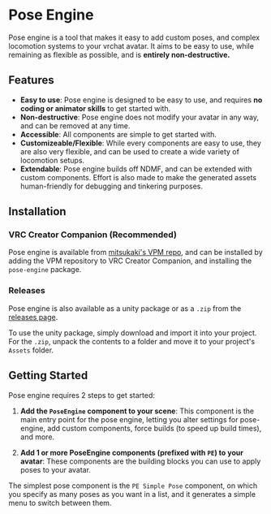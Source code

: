 # Pose Engine
Pose engine is a tool that makes it easy to add custom poses, and complex locomotion systems to your vrchat avatar. It aims to be easy to use, while remaining as flexible as possible, and is **entirely non-destructive.**

## Features
- **Easy to use**: Pose engine is designed to be easy to use, and requires **no coding or animator skills** to get started with.
- **Non-destructive**: Pose engine does not modify your avatar in any way, and can be removed at any time.
- **Accessible**: All components are simple to get started with.
- **Customizeable/Flexible**: While every components are easy to use, they are also very flexible, and can be used to create a wide variety of locomotion setups.
- **Extendable**: Pose engine builds off NDMF, and can be extended with custom components. Effort is also made to make the generated assets human-friendly for debugging and tinkering purposes.

## Installation
### VRC Creator Companion (Recommended)
Pose engine is available from [mitsukaki's VPM repo](https://vpm.mitsukaki.com/), and can be installed by adding the VPM repository to VRC Creator Companion, and installing the `pose-engine` package.

### Releases
Pose engine is also available as a unity package or as a `.zip` from the [releases page](https://github.com/mitsukaki/pose-engine/releases).

To use the unity package, simply download and import it into your project. For the `.zip`, unpack the contents to a folder and move it to your project's `Assets` folder.

## Getting Started
Pose engine requires 2 steps to get started:
1. **Add the `PoseEngine` component to your scene**: This component is the main entry point for the pose engine, letting you alter settings for pose-engine, add custom components, force builds (to speed up build times), and more.

2. **Add 1 or more PoseEngine components (prefixed with `PE`) to your avatar**: These components are the building blocks you can use to apply poses to your avatar.

The simplest pose component is the `PE Simple Pose` component, on which you specify as many poses as you want in a list, and it generates a simple menu to switch between them.